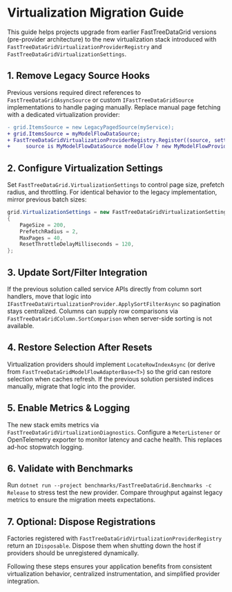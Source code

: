 # Virtualization Migration Guide

This guide helps projects upgrade from earlier FastTreeDataGrid versions (pre-provider architecture) to the new virtualization stack introduced with `FastTreeDataGridVirtualizationProviderRegistry` and `FastTreeDataGridVirtualizationSettings`.

## 1. Remove Legacy Source Hooks

Previous versions required direct references to `FastTreeDataGridAsyncSource` or custom `IFastTreeDataGridSource` implementations to handle paging manually. Replace manual page fetching with a dedicated virtualization provider:

```diff
- grid.ItemsSource = new LegacyPagedSource(myService);
+ grid.ItemsSource = myModelFlowDataSource;
+ FastTreeDataGridVirtualizationProviderRegistry.Register((source, settings) =>
+     source is MyModelFlowDataSource modelFlow ? new MyModelFlowProvider(modelFlow, settings) : null);
```

## 2. Configure Virtualization Settings

Set `FastTreeDataGrid.VirtualizationSettings` to control page size, prefetch radius, and throttling. For identical behavior to the legacy implementation, mirror previous batch sizes:

```csharp
grid.VirtualizationSettings = new FastTreeDataGridVirtualizationSettings
{
    PageSize = 200,
    PrefetchRadius = 2,
    MaxPages = 40,
    ResetThrottleDelayMilliseconds = 120,
};
```

## 3. Update Sort/Filter Integration

If the previous solution called service APIs directly from column sort handlers, move that logic into `IFastTreeDataVirtualizationProvider.ApplySortFilterAsync` so pagination stays centralized. Columns can supply row comparisons via `FastTreeDataGridColumn.SortComparison` when server-side sorting is not available.

## 4. Restore Selection After Resets

Virtualization providers should implement `LocateRowIndexAsync` (or derive from `FastTreeDataGridModelFlowAdapterBase<T>`) so the grid can restore selection when caches refresh. If the previous solution persisted indices manually, migrate that logic into the provider.

## 5. Enable Metrics & Logging

The new stack emits metrics via `FastTreeDataGridVirtualizationDiagnostics`. Configure a `MeterListener` or OpenTelemetry exporter to monitor latency and cache health. This replaces ad-hoc stopwatch logging.

## 6. Validate with Benchmarks

Run `dotnet run --project benchmarks/FastTreeDataGrid.Benchmarks -c Release` to stress test the new provider. Compare throughput against legacy metrics to ensure the migration meets expectations.

## 7. Optional: Dispose Registrations

Factories registered with `FastTreeDataGridVirtualizationProviderRegistry` return an `IDisposable`. Dispose them when shutting down the host if providers should be unregistered dynamically.

Following these steps ensures your application benefits from consistent virtualization behavior, centralized instrumentation, and simplified provider integration.
